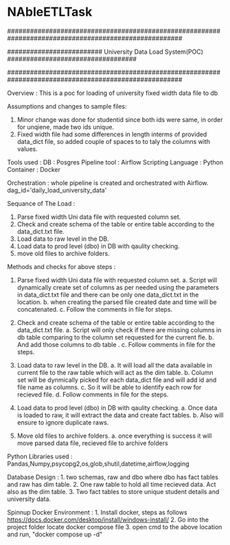 # NAbleETLTask


######################################################################################################

#########################      University Data Load System(POC)     ##################################

######################################################################################################

Overview :
This is a poc for loading of university fixed width data file to db

Assumptions and changes to sample files:
  1. Minor change was done for studentid since both ids were same, in order for unqiene, made two ids unique.
  2. Fixed width file had some differences in length interms of provided data_dict file, so added couple of spaces to to taly the columns with values.

Tools used :
DB : Posgres
Pipeline tool : Airflow
Scripting Language : Python
Container : Docker

Orchestration :
  whole pipeline is created and orchestrated with Airflow. dag_id='daily_load_university_data'

Sequance of The Load :
1. Parse fixed width Uni data file with requested column set.
2. Check and create schema of the table or entire table according to the data_dict.txt file.
3. Load data to raw level in the DB.
4. Load data to prod level (dbo) in DB with qaulity checking.
5. move old files to archive folders.

Methods and checks for above steps :

1. Parse fixed width Uni data file with requested column set.
	a. Script will dynamically create set of columns as per needed using the parameters in data_dict.txt file and there can be only one data_dict.txt in the location.
	b. when creating the parsed file created date and time will be concatenated.
	c. Follow the comments in file for steps.

	
2. Check and create schema of the table or entire table according to the data_dict.txt file.
	a. Script will only check if there are missing columns in db table comparing to the column set requested for the current fle.
	b. And add those columns to db table .
	c. Follow comments in file for the steps.
	
3. Load data to raw level in the DB.
	a. It will load all the data available in current file to the raw table which will act as the dim table.
	b. Column set will be dynmically picked for each data_dict file and will add id and file name as columns.
	c. So it will be able to identify each row for recieved file.
	d. Follow comments in file for the steps.
	
4. Load data to prod level (dbo) in DB with qaulity checking.
	a. Once data is loaded to raw, it will extract the data and create fact tables.
	b. Also will ensure to ignore duplicate raws.

5. Move old files to archive folders.
	a. once everything is success it will move parsed data file, recieved file to archive folders
	
Python Libraries used : Pandas,Numpy,psycopg2,os,glob,shutil,datetime,airflow,logging
	
Database Design :
		1. two schemas, raw and dbo where dbo has fact tables and raw has dim table.
		2. One raw table to hold all time recieved data. Act also as the dim table.
		3. Two fact tables to store unique student details and university data.

Spinnup Docker Environment :
	1. Install docker, steps as follows https://docs.docker.com/desktop/install/windows-install/
	2. Go into the project folder locate docker compose file
	3. open cmd to the above location and run, "docker compose up -d"
